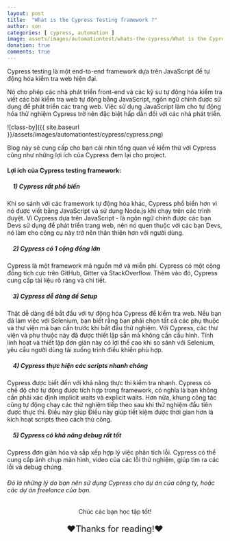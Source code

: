 ```yaml
---
layout: post
title:  "What is the Cypress Testing framework ?"
author: son
categories: [ cypress, automation ]
image: assets/images/automationtest/whats-the-cypress/What is the Cypress Testing framework .png
donation: true
comments: true
---
```


Cypress testing là một end-to-end framework dựa trên JavaScript để tự động hóa kiểm tra web hiện đại. 

Nó cho phép các nhà phát triển front-end và các kỹ sư tự động hóa kiểm tra viết các bài kiểm tra web tự động bằng JavaScript, ngôn ngữ chính được sử dụng để phát triển các trang web. Việc sử dụng JavaScript làm cho tự động hóa thử nghiệm Cypress trở nên đặc biệt hấp dẫn đối với các nhà phát triển.


![class-by]({{ site.baseurl }}/assets/images/automationtest/cypress/cypress.png)

Blog này sẽ cung cấp cho bạn cái nhìn tổng quan về kiểm thử với Cypress cũng như những lợi ích của Cypress đem lại cho project.


#### Lợi ích của Cypress testing framework:

##### &nbsp;&nbsp;&nbsp; 1) Cypress rất phổ biến
Khi so sánh với các framework tự động hóa khác, Cypress phổ biến hơn vì nó được viết bằng JavaScript và sử dụng Node.js khi chạy trên các trình duyệt.
Vì Cypress dựa trên JavaScript - là ngôn ngữ chính được các bạn Devs sử dụng để phát triển trang web, nên nó quen thuộc với các bạn Devs, nó làm cho công cụ này trở nên thân thiện hơn với người dùng.

##### &nbsp;&nbsp;&nbsp; 2) Cypress có 1 cộng đồng lớn
Cypress là một framework mã nguồn mở và miễn phí.
Cypress có một cộng đồng tích cực trên GitHub, Gitter và StackOverflow. Thêm vào đó, Cypress cung cấp tài liệu rõ ràng và chi tiết.

##### &nbsp;&nbsp;&nbsp; 3) Cypress dễ dàng để Setup
Thật dễ dàng để bắt đầu với tự động hóa Cypress để kiểm tra web. Nếu bạn đã làm việc với Selenium, bạn biết rằng bạn phải chọn tất cả các phụ thuộc và thư viện mà bạn cần trước khi bắt đầu thử nghiệm. Với Cypress, các thư viện và phụ thuộc này đã được thiết lập sẵn mà không cần cấu hình.
Tính linh hoạt và thiết lập đơn giản này có lợi thế cao khi so sánh với Selenium, yêu cầu người dùng tải xuống trình điều khiển phù hợp.

##### &nbsp;&nbsp;&nbsp; 4) Cypress thực hiện các scripts nhanh chóng
Cypress được biết đến với khả năng thực thi kiểm tra nhanh. Cypress có chế độ chờ tự động được tích hợp trong framework, có nghĩa là bạn không cần phải xác định implicit waits và explicit waits. 
Hơn nữa, khung công tác cũng tự động chạy các thử nghiệm tiếp theo sau khi thử nghiệm đầu tiên được thực thi. Điều này giúp Điều này giúp tiết kiệm được thời gian hơn là kích hoạt scripts theo cách thủ công.

##### &nbsp;&nbsp;&nbsp; 5) Cypress có khả năng debug rất tốt
Cypress đơn giản hóa và sắp xếp hợp lý việc phân tích lỗi. 
Cypress có thể cung cấp ảnh chụp màn hình, video của các lỗi thử nghiệm, giúp tìm ra các lỗi và debug chúng.

###### Đó là những lý do bạn nên sử dụng Cypress cho dự án của công ty, hoặc các dự án freelance của bạn.


<div>
    <p style=" text-align: center; ">Chúc các bạn học tập tốt!</p>
    <p style=" text-align: center; font-size: 20px; ">❤️Thanks for reading!❤️</p>
</div>